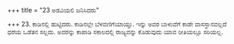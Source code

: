 +++
title = "23 ಅಡವಿಯಲಿ ಜನಿಸಿದರು"

+++
23. ಕಾಡಿನಲ್ಲಿ ಹುಟ್ಟಿದರು. ಕಾಡಿನಲ್ಲೇ ಬೆಳವಣಿಗೆಯಾಯ್ತು. ಇನ್ನು ಅವರ ಬಾಳುವೆಗೆ ಕಾಡೇ ವಾಸಸ್ಥಾನವಲ್ಲದೆ ಧರೆಯ ಒಡೆತನ ಸಲ್ಲದು. ಅವರನ್ನು ಕಾಪಾಡಿ ಸಕಾಲದಲ್ಲಿ ರಾಜ್ಯವನ್ನು ಕೊಡುವುದು ಯಾವ ರೀತಿಯಲ್ಲೂ ಸರಿಯಲ್ಲ.